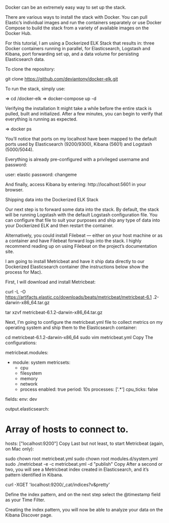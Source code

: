 Docker can be an extremely easy way to set up the stack.

There are various ways to install the stack with Docker. You can pull Elastic’s individual images and run the containers separately or use Docker Compose to build the stack from a variety of available images on the Docker Hub.

For this tutorial, I am using a Dockerized ELK Stack that results in: three Docker containers running in parallel, for Elasticsearch, Logstash and Kibana, port forwarding set up, and a data volume for persisting Elasticsearch data.

To clone the repository:

git clone https://github.com/deviantony/docker-elk.git

To run the stack, simply use:

=> cd /docker-elk
=> docker-compose up -d

Verifying the installation
It might take a while before the entire stack is pulled, built and initialized. After a few minutes, you can begin to verify that everything is running as expected.

=> docker ps

You’ll notice that ports on my localhost have been mapped to the default ports used by Elasticsearch (9200/9300), Kibana (5601) and Logstash (5000/5044).

Everything is already pre-configured with a privileged username and password:

user: elastic
password: changeme

And finally, access Kibana by entering: http://localhost:5601 in your browser.


Shipping data into the Dockerized ELK Stack

Our next step is to forward some data into the stack. By default, the stack will be running Logstash with the default Logstash configuration file. You can configure that file to suit your purposes and ship any type of data into your Dockerized ELK and then restart the container.


Alternatively, you could install Filebeat — either on your host machine or as a container and have Filebeat forward logs into the stack. I highly recommend reading up on using Filebeat on the project’s documentation site.

I am going to install Metricbeat and have it ship data directly to our Dockerized Elasticsearch container (the instructions below show the process for Mac).

First, I will download and install Metricbeat:

curl -L -O 
https://artifacts.elastic.co/downloads/beats/metricbeat/metricbeat-6.1
.2-darwin-x86_64.tar.gz

tar xzvf metricbeat-6.1.2-darwin-x86_64.tar.gz

Next, I’m going to configure the metricbeat.yml file to collect metrics on my operating system and ship them to the Elasticsearch container:

cd metricbeat-6.1.2-darwin-x86_64
sudo vim metricbeat.yml
Copy
The configurations:

metricbeat.modules:
- module: system
  metricsets:
    - cpu
    - filesystem
    - memory
    - network
    - process
  enabled: true
  period: 10s
  processes: ['.*']
  cpu_ticks: false

fields:
  env: dev

output.elasticsearch:
  # Array of hosts to connect to.
  hosts: ["localhost:9200"]
Copy
Last but not least, to start Metricbeat (again, on Mac only):

sudo chown root metricbeat.yml 
sudo chown root modules.d/system.yml 
sudo ./metricbeat -e -c metricbeat.yml -d "publish"
Copy
After a second or two, you will see a Metricbeat index created in Elasticsearch, and it’s pattern identified in Kibana.

curl -XGET 'localhost:9200/_cat/indices?v&pretty'

Define the index pattern, and on the next step select the @timestamp field as your Time Filter.

Creating the index pattern, you will now be able to analyze your data on the Kibana Discover page.